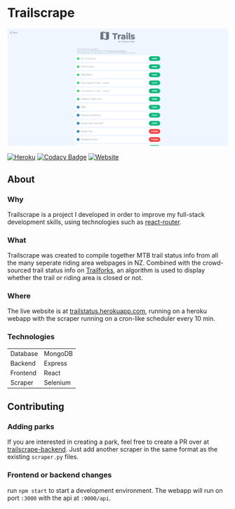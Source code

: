 # Trailscrape

![](images/trails-page.png)

[![Heroku](https://heroku-badge.herokuapp.com/?app=heroku-badge)](https://trailstatus.herokuapp.com)
[![Codacy Badge](https://app.codacy.com/project/badge/Grade/a2484c2c7c5046319388f39932356721)](https://www.codacy.com/gh/ryan-mooore/trailscrape/dashboard?utm_source=github.com&utm_medium=referral&utm_content=ryan-mooore/trailscrape&utm_campaign=Badge_Grade)
[![Website](https://img.shields.io/website?down_color=red&down_message=down&up_color=green&up_message=online&url=https%3A%2F%2Ftrailstatus.herokuapp.com)](https://trailstatus.herokuapp.com)

## About

### Why

Trailscrape is a project I developed in order to improve my full-stack development skills, using technologies such as [react-router](https://reactrouter.com/).

### What

Trailscrape was created to compile together MTB trail status info from all the many seperate riding area webpages in NZ. Combined with the crowd-sourced trail status info on [Trailforks](https://trailforks.com), an algorithm is used to display whether the trail or riding area is closed or not.

### Where

The live website is at [trailstatus.herokuapp.com](https://trailstatus.herokuapp.com), running on a heroku webapp with the scraper running on a cron-like scheduler every 10 min.

### Technologies

|          |          |
| -------- | -------- |
| Database | MongoDB  |
| Backend  | Express  |
| Frontend | React    |
| Scraper  | Selenium |

## Contributing

### Adding parks

If you are interested in creating a park, feel free to create a PR over at [trailscrape-backend](https://github.com/ryan-mooore/trailscrape-backend). Just add another scraper in the same format as the existing `scraper.py` files.

### Frontend or backend changes

run `npm start` to start a development environment. The webapp will run on port `:3000` with the api at `:9000/api`.
